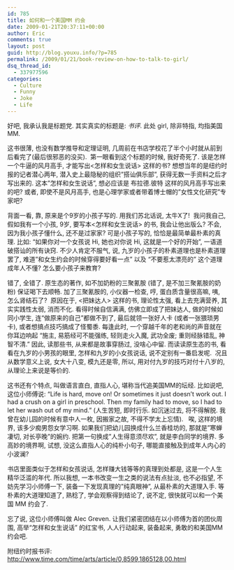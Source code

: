 ```yaml
---
id: 785
title: 如何和一个美国MM 约会
date: 2009-01-21T20:37:11+00:00
author: Eric
comments: true
layout: post
guid: http://blog.youxu.info/?p=785
permalink: /2009/01/21/book-review-on-how-to-talk-to-girl/
dsq_thread_id:
  - 337977596
categories:
  - Culture
  - Funny
  - Joke
  - Life
---
```

好吧, 我承认我是标题党. 其实真实的标题是: _<How to Talk to Girls> 书评_. 此处 girl, 除非特指, 均指美国 MM.

这书很薄, 也没有数学推导和定理证明, 几周前在书店学校花了半个小时就从前到后看完了(最后很邪恶的没买).  第一眼看到这个标题的时候, 我好奇死了. 该是怎样一个牛逼的风月高手, 才能写出<怎样和女生说话> 这样的书? 想想当年的<The Game>是纽约时报的记者潜心两年, 潜入史上最隐秘的组织&#8221;搭讪俱乐部&#8221;, 获得无数一手资料之后才写出来的. 这本&#8221;怎样和女生说话&#8221;, 想必应该是 布拉德.彼特 这样的风月高手写出来的吧? 或者, 即使不是风月高手, 也是心理学家或者带着博士帽的&#8221;女性文化研究&#8221;专家吧?

背面一看, 靠, 原来是个9岁的小孩子写的. 用我们苏北话说, 太牛X了!  我问我自己, 假如我有一个小孩, 9岁, 要写本<怎样和女生说话> 的书, 我会让他出版么? 不会, 因为我小孩子懂什么, 还不是过家家? 可是小孩子写的, 恰恰是最简单最朴素的真理. 比如: &#8220;如果你对一个女孩说 Hi, 她也对你说 Hi, 这就是一个好的开始&#8221;, 一语道破搭讪的所有诀窍. 不少人肯定不服气, 说, 九岁的小孩子的朴素道理也是朴素道理罢了, 难道&#8221;和女生约会的时候穿得要好看一点&#8221; 以及 &#8220;不要惹太漂亮的&#8221; 这个道理成年人不懂? 怎么要小孩子来教育?

错了, 全错了. 原生态的著作, 如不加奶粉的三聚氰胺 (错了, 是不加三聚氰胺的奶粉) 保证喝下去顺畅. 加了三聚氰胺的, 小仪器一检查, 哼, 蛋白质含量很高嘛, 咦, 怎么肾结石了?  原因在于, <把妹达人> 这样的书, 理论性太强, 看上去充满营养, 其实实践性太弱, 消而不化. 看得时候自信满满, 仿佛立即成了把妹达人, 做的时候如同小学生, 连“做原来的自己”都做不到了, 最后就领一张好人卡 (或者一张猥琐男卡), 或者想搞点技巧搞成了怪蜀黍. 每逢此时, 一个穿越千年的老和尚的声音就在你耳边响起 &#8220;施主, 易筋经可不能强练, 轻则走火入魔, 武功全废; 重则经脉错乱, 神智不清.&#8221; 因此, 读那些书, 从来都是故事穿肠过, 没啥心中留. 而读读原生态的书, 看看在九岁的小男孩的眼里, 怎样和九岁的小女孩说话, 说不定别有一番启发呢.  况且从数学意义上说, 女大十八变, 模九还是零, 所以, 用对付九岁的技巧对付十八岁的, 从理论上来说是等价的.

这书还有个特点, 叫做语言直白, 直指人心, 堪称当代追美国MM的坛经. 比如说吧, 这位小师傅说: &#8220;Life is hard, move on! Or sometimes it just doesn&#8217;t work out. I had a crush on a girl in preschool. Then my family had to move, so I had to let her wash out of my mind.&#8221; (人生苦短, 即时行乐. 如沉迷过去, 将不得解脱. 我曾在幼儿园的时候有意中人一枚, 因搬家之故, 不得不学太上忘情).   唉, 这样的境界, 该多少痴男怨女学习啊. 如果我们把幼儿园换成什么兰香桂坊的, 那就是&#8221;寒蝉凄切, 对长亭晚&#8221;的婉约. 把第一句换成&#8221;人生得意须尽欢&#8221;, 就是李白同学的境界. 多高妙的境界啊, 试想, 没这么直指人心的纯朴小句子, 哪能直接触及到成年人内心的小波澜?

书店里面类似于怎样和女孩说话, 怎样赚大钱等等的真理到处都是, 这是一个人生精华泛滥的年代. 所以我想, 一本书改变一生之类的说法有点扯淡, 也不必指望, 不妨先学习小师傅一下, 装备一下发现真理的&#8221;纯真眼神&#8221;, 从最朴素的大道理入手. 等朴素的大道理知道了, 熟稔了, 学会观察得到结论了, 说不定, 很快就可以和一个美国 MM 约会了.

忘了说, 这位小师傅叫做 Alec Greven. 让我们紧密团结在以小师傅为首的团伙周围, 高举“怎样和女生说话” 的红宝书, 人人行动起来, 装备起来, 勇敢的和美国MM约会吧.

附纽约时报书评: <http://www.time.com/time/arts/article/0,8599,1865128,00.html>
